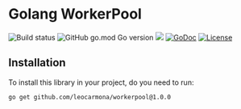 # Golang WorkerPool

![Build status](https://github.com/github/docs/actions/workflows/main.yml/badge.svg?event=push)
![GitHub go.mod Go version](https://img.shields.io/github/go-mod/go-version/leocarmona/workerpool)
<a title="Release" target="_blank" href="https://github.com/leocarmona/workerpool/releases"><img src="https://img.shields.io/github/v/release/leocarmona/workerpool"></a>
[![GoDoc](https://pkg.go.dev/badge/github.com/leocarmona/workerpool)](https://pkg.go.dev/github.com/leocarmona/workerpool)
[![License](https://img.shields.io/badge/License-MIT-blue.svg)](https://github.com/leocarmona/workerpool/blob/main/LICENSE)

## Installation
To install this library in your project, do you need to run:
```
go get github.com/leocarmona/workerpool@1.0.0
```
